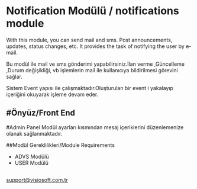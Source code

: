 # Notification Modülü / notifications module

With this module, you can send mail and sms. Post announcements, updates, status changes, etc.
It provides the task of notifying the user by e-mail.

Bu modül ile mail ve sms gönderimi yapabilirsiniz.İlan verme ,Güncelleme ,Durum değişikliği, vb işlemlerin 
mail ile kullanıcıya bildirilmesi görevini sağlar.

Sistem Event yapısı ile çalışmaktadır.Oluşturulan bir event i yakalayıp içeriğini okuyarak işleme devam eder.


#Önyüz/Front End
-

#Admin Panel
Modül ayarları kısmından mesaj içeriklerini düzenlemenize olanak sağlanmaktadır.


##Modül Gereklilikleri/Module Requirements
- ADVS Modülü
- USER Modülü

##
support@visiosoft.com.tr
